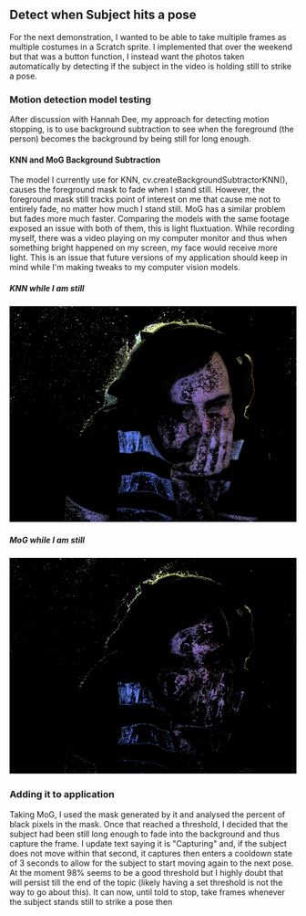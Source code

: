 ## Detect when Subject hits a pose
For the next demonstration, I wanted to be able to take multiple frames as multiple costumes in a Scratch sprite. I implemented that over the weekend but that was a button function, I instead want the photos taken automatically by detecting if the subject in the video is holding still to strike a pose.

### Motion detection model testing
After discussion with Hannah Dee, my approach for detecting motion stopping, is to use background subtraction to see when the foreground (the person) becomes the background by being still for long enough.

#### KNN and MoG Background Subtraction
The model I currently use for KNN, cv.createBackgroundSubtractorKNN(), causes the foreground mask to fade when I stand still. However, the foreground mask still tracks point of interest on me that cause me not to entirely fade, no matter how much I stand still. MoG has a similar problem but fades more much faster. Comparing the models with the same footage exposed an issue with both of them, this is light fluxtuation. While recording myself, there was a video playing on my computer monitor and thus when something bright happened on my screen, my face would receive more light. This is an issue that future versions of my application should keep in mind while I'm making tweaks to my computer vision models.

##### KNN while I am still
![KNN Comparison Pic](/docs/assets/images/knn-compare-bgsubtract.png)

##### MoG while I am still
![MoG Comparison Pic](/docs/assets/images/mog-compare-bgsubtract.png)

### Adding it to application
Taking MoG, I used the mask generated by it and analysed the percent of black pixels in the mask. Once that reached a threshold, I decided that the subject had been still long enough to fade into the background and thus capture the frame. I update text saying it is "Capturing" and, if the subject does not move within that second, it captures then enters a cooldown state of 3 seconds to allow for the subject to start moving again to the next pose. At the moment 98% seems to be a good threshold but I highly doubt that will persist till the end of the topic (likely having a set threshold is not the way to go about this). It can now, until told to stop, take frames whenever the subject stands still to strike a pose then 